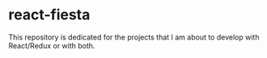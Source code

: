 # react-fiesta

This repository is dedicated for the projects that I am about to develop with React/Redux or with both.
